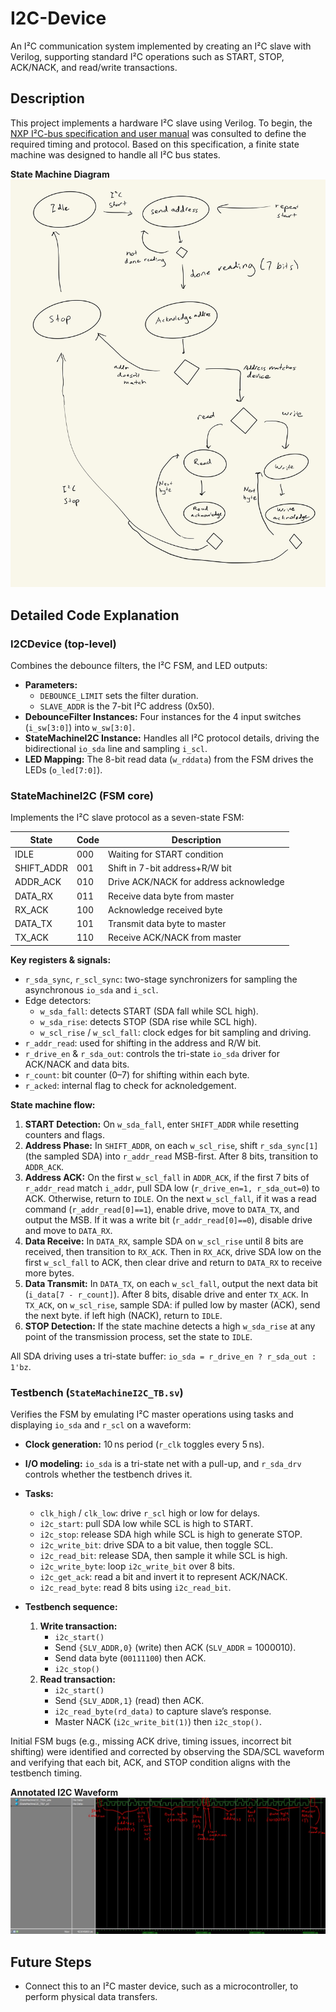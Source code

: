 # I2C-Device

An I²C communication system implemented by creating an I²C slave with Verilog, supporting standard I²C operations such as START, STOP, ACK/NACK, and read/write transactions.

## Description

This project implements a hardware I²C slave using Verilog. To begin, the [NXP I²C-bus specification and user manual](https://www.nxp.com/docs/en/user-guide/UM10204.pdf) was consulted to define the required timing and protocol. Based on this specification, a finite state machine was designed to handle all I²C bus states.

**State Machine Diagram**  
![State Machine Diagram](https://github.com/DanKim15/I2C-Device/blob/main/i2c_state_diagram.jpg)

## Detailed Code Explanation

### I2CDevice (top-level)
Combines the debounce filters, the I²C FSM, and LED outputs:
- **Parameters:**
  - `DEBOUNCE_LIMIT` sets the filter duration.
  - `SLAVE_ADDR` is the 7-bit I²C address (0x50).
- **DebounceFilter Instances:**
  Four instances for the 4 input switches (`i_sw[3:0]`) into `w_sw[3:0]`.
- **StateMachineI2C Instance:**
  Handles all I²C protocol details, driving the bidirectional `io_sda` line and sampling `i_scl`.
- **LED Mapping:**
  The 8-bit read data (`w_rddata`) from the FSM drives the LEDs (`o_led[7:0]`).

### StateMachineI2C (FSM core)
Implements the I²C slave protocol as a seven-state FSM:

| State         | Code | Description |
|---------------|------|-------------|
| IDLE          | 000  | Waiting for START condition |
| SHIFT_ADDR    | 001  | Shift in 7-bit address+R/W bit |
| ADDR_ACK      | 010  | Drive ACK/NACK for address acknowledge |
| DATA_RX       | 011  | Receive data byte from master |
| RX_ACK        | 100  | Acknowledge received byte |
| DATA_TX       | 101  | Transmit data byte to master |
| TX_ACK        | 110  | Receive ACK/NACK from master |

**Key registers & signals:**
- `r_sda_sync`, `r_scl_sync`: two-stage synchronizers for sampling the asynchronous `io_sda` and `i_scl`.
- Edge detectors:
  - `w_sda_fall`: detects START (SDA fall while SCL high).
  - `w_sda_rise`: detects STOP (SDA rise while SCL high).
  - `w_scl_rise` / `w_scl_fall`: clock edges for bit sampling and driving.
- `r_addr_read`: used for shifting in the address and R/W bit.
- `r_drive_en` & `r_sda_out`: controls the tri-state `io_sda` driver for ACK/NACK and data bits.
- `r_count`: bit counter (0–7) for shifting within each byte.
- `r_acked`: internal flag to check for acknoledgement.

**State machine flow:**
1. **START Detection:** On `w_sda_fall`, enter `SHIFT_ADDR` while resetting counters and flags.
2. **Address Phase:** In `SHIFT_ADDR`, on each `w_scl_rise`, shift `r_sda_sync[1]` (the sampled SDA) into `r_addr_read` MSB-first. After 8 bits, transition to `ADDR_ACK`.
3. **Address ACK:** On the first `w_scl_fall` in `ADDR_ACK`, if the first 7 bits of `r_addr_read` match `i_addr`, pull SDA low (`r_drive_en=1, r_sda_out=0`) to ACK. Otherwise, return to `IDLE`. On the next `w_scl_fall`, if it was a read command (`r_addr_read[0]==1`), enable drive, move to `DATA_TX`, and output the MSB. If it was a write bit (`r_addr_read[0]==0`), disable drive and move to `DATA_RX`.
4. **Data Receive:** In `DATA_RX`, sample SDA on `w_scl_rise` until 8 bits are received, then transition to `RX_ACK`. Then in `RX_ACK`, drive SDA low on the first `w_scl_fall` to ACK, then clear drive and return to `DATA_RX` to receive more bytes.
5. **Data Transmit:** In `DATA_TX`, on each `w_scl_fall`, output the next data bit (`i_data[7 - r_count]`). After 8 bits, disable drive and enter `TX_ACK`. In `TX_ACK`, on `w_scl_rise`, sample SDA: if pulled low by master (ACK), send the next byte. if left high (NACK), return to `IDLE`.
6. **STOP Detection:** If the state machine detects a high `w_sda_rise` at any point of the transmission process, set the state to `IDLE`.

All SDA driving uses a tri-state buffer: `io_sda = r_drive_en ? r_sda_out : 1'bz`.

### Testbench (`StateMachineI2C_TB.sv`)
Verifies the FSM by emulating I²C master operations using tasks and displaying `io_sda` and `r_scl` on a waveform:

- **Clock generation:** 10 ns period (`r_clk` toggles every 5 ns).
- **I/O modeling:** `io_sda` is a tri-state net with a pull-up, and `r_sda_drv` controls whether the testbench drives it.
- **Tasks:**
  - `clk_high` / `clk_low`: drive `r_scl` high or low for delays.
  - `i2c_start`: pull SDA low while SCL is high to START.
  - `i2c_stop`: release SDA high while SCL is high to generate STOP.
  - `i2c_write_bit`: drive SDA to a bit value, then toggle SCL.
  - `i2c_read_bit`: release SDA, then sample it while SCL is high.
  - `i2c_write_byte`: loop `i2c_write_bit` over 8 bits.
  - `i2c_get_ack`: read a bit and invert it to represent ACK/NACK.
  - `i2c_read_byte`: read 8 bits using `i2c_read_bit`.

- **Testbench sequence:**
  1. **Write transaction:**
     - `i2c_start()`
     - Send `{SLV_ADDR,0}` (write) then ACK (`SLV_ADDR` = 1000010).
     - Send data byte (`00111100`) then ACK.
     - `i2c_stop()`
  2. **Read transaction:**
     - `i2c_start()`
     - Send `{SLV_ADDR,1}` (read) then ACK.
     - `i2c_read_byte(rd_data)` to capture slave’s response.
     - Master NACK (`i2c_write_bit(1)`) then `i2c_stop()`.

Initial FSM bugs (e.g., missing ACK drive, timing issues, incorrect bit shifting) were identified and corrected by observing the SDA/SCL waveform and verifying that each bit, ACK, and STOP condition aligns with the testbench timing.

**Annotated I2C Waveform**  
![Expected I2C Waveform](https://github.com/DanKim15/I2C-Device/blob/main/annotated_statemachineI2C_waveform.jpg)

## Future Steps

- Connect this to an I²C master device, such as a microcontroller, to perform physical data transfers.  

